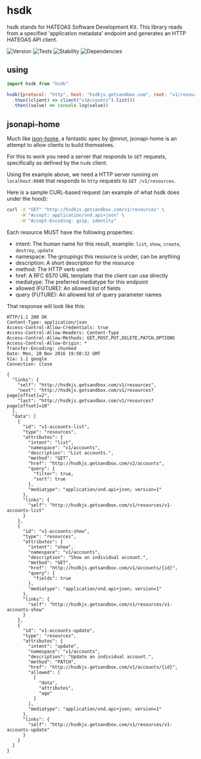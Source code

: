 # hsdk

hsdk stands for HATEOAS Software Development Kit. This library reads from a specified 'application metadata' endpoint and generates an HTTP HATEOAS API client.

![Version][BADGE_VERSION]
![Tests][BADGE_TRAVIS]
![Stability][BADGE_STABILITY]
![Dependencies][BADGE_DEPENDENCY]


## using

``` javascript
import hsdk from "hsdk"

hsdk({protocol: "http", host: "hsdkjs.getsandbox.com", root: "v1/resources"})
  .then((client) => client("v1Accounts").list())
  .then((value) => console.log(value))
```


## jsonapi-home

Much like [json-home](https://mnot.github.io/I-D/json-home/), a fantastic spec by @mnot, jsonapi-home is an attempt to allow clients to build themselves.

For this to work you need a server that responds to `GET` requests, specifically as defined by the `hsdk` client.

Using the example above, we need a HTTP server running on `localhost:8080` that responds to `http` requests to `GET /v1/resources`.

Here is a sample CURL-based request (an example of what hsdk does under the hood):

``` bash
curl -X "GET" "http://hsdkjs.getsandbox.com/v1/resources" \
     -H "Accept: application/vnd.api+json" \
     -H "Accept-Encoding: gzip, identity"
```

Each resource MUST have the following properties:

  - intent: The human name for this result, example: `list`, `show`, `create`, `destroy`, `update`
  - namespace: The groupings this resource is under, can be anything
  - description: A short description for the resource
  - method: The HTTP verb used
  - href: A RFC 6570 URL template that the client can use directly
  - mediatype: The preferred mediatype for this endpoint
  - allowed (FUTURE): An allowed list of fields
  - query (FUTURE): An allowed list of query parameter names

That response will look like this:

``` http
HTTP/1.1 200 OK
Content-Type: application/json
Access-Control-Allow-Credentials: true
Access-Control-Allow-Headers: Content-Type
Access-Control-Allow-Methods: GET,POST,PUT,DELETE,PATCH,OPTIONS
Access-Control-Allow-Origin: *
Transfer-Encoding: chunked
Date: Mon, 28 Nov 2016 19:50:32 GMT
Via: 1.1 google
Connection: close

{
  "links": {
    "self": "http://hsdkjs.getsandbox.com/v1/resources",
    "next": "http://hsdkjs.getsandbox.com/v1/resources?page[offset]=2",
    "last": "http://hsdkjs.getsandbox.com/v1/resources?page[offset]=10"
  },
  "data": [
    {
      "id": "v1-accounts-list",
      "type": "resources",
      "attributes": {
        "intent": "list",
        "namespace": "v1/accounts",
        "description": "List accounts.",
        "method": "GET",
        "href": "http://hsdkjs.getsandbox.com/v2/accounts",
        "query": {
          "filter": true,
          "sort": true
        },
        "mediatype": "application/vnd.api+json; version=1"
      },
      "links": {
        "self": "http://hsdkjs.getsandbox.com/v1/resources/v1-accounts-list"
      }
    },
    {
      "id": "v1-accounts-show",
      "type": "resources",
      "attributes": {
        "intent": "show",
        "namespace": "v1/accounts",
        "description": "Show an individual account.",
        "method": "GET",
        "href": "http://hsdkjs.getsandbox.com/v1/accounts/{id}",
        "query": {
          "fields": true
        },
        "mediatype": "application/vnd.api+json; version=1"
      },
      "links": {
        "self": "http://hsdkjs.getsandbox.com/v1/resources/v1-accounts-show"
      }
    },
    {
      "id": "v1-accounts-update",
      "type": "resources",
      "attributes": {
        "intent": "update",
        "namespace": "v1/accounts",
        "description": "Update an individual account.",
        "method": "PATCH",
        "href": "http://hsdkjs.getsandbox.com/v1/accounts/{id}",
        "allowed": [
          [
            "data",
            "attributes",
            "age"
          ]
        ],
        "mediatype": "application/vnd.api+json; version=1"
      },
      "links": {
        "self": "http://hsdkjs.getsandbox.com/v1/resources/v1-accounts-update"
      }
    }
  ]
}
```



[BADGE_TRAVIS]: https://img.shields.io/travis/krainboltgreene/hsdk.js.svg?maxAge=2592000&style=flat-square
[BADGE_VERSION]: https://img.shields.io/npm/v/hsdk.svg?maxAge=2592000&style=flat-square
[BADGE_STABILITY]: https://img.shields.io/badge/stability-strong-green.svg?maxAge=2592000&style=flat-square
[BADGE_DEPENDENCY]: https://img.shields.io/david/krainboltgreene/hsdk.js.svg?maxAge=2592000&style=flat-square
